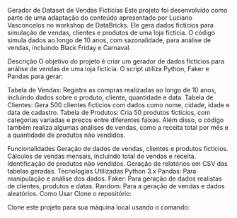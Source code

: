 Gerador de Dataset de Vendas Fictícias
Este projeto foi desenvolvido como parte de uma adaptação do conteúdo apresentado por Luciano Vasconcelos no workshop de DataBricks. Ele gera dados fictícios para simulação de vendas, clientes e produtos de uma loja fictícia. O código simula dados ao longo de 10 anos, com sazonalidade, para análise de vendas, incluindo Black Friday e Carnaval.

Descrição
O objetivo do projeto é criar um gerador de dados fictícios para análise de vendas de uma loja fictícia. O script utiliza Python, Faker e Pandas para gerar:

Tabela de Vendas: Registra as compras realizadas ao longo de 10 anos, incluindo dados sobre o produto, cliente, quantidade e data.
Tabela de Clientes: Gera 500 clientes fictícios com dados como nome, cidade, idade e data de cadastro.
Tabela de Produtos: Cria 50 produtos fictícios, com categorias variadas e preços entre diferentes faixas.
Além disso, o código também realiza algumas análises de vendas, como a receita total por mês e a quantidade de produtos não vendidos.

Funcionalidades
Geração de dados de vendas, clientes e produtos fictícios.
Cálculos de vendas mensais, incluindo total de vendas e receita.
Identificação de produtos não vendidos.
Geração de relatórios em CSV das tabelas geradas.
Tecnologias Utilizadas
Python 3.x
Pandas: Para manipulação e análise dos dados.
Faker: Para geração de dados realistas de clientes, produtos e datas.
Random: Para a geração de vendas e dados aleatórios.
Como Usar
Clone o repositório:

Clone este projeto para sua máquina local usando o comando:
